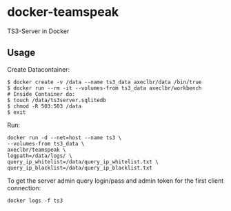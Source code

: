 # docker-teamspeak

TS3-Server in Docker

## Usage

Create Datacontainer:

    $ docker create -v /data --name ts3_data axeclbr/data /bin/true
    $ docker run --rm -it --volumes-from ts3_data axeclbr/workbench
    # Inside Container do:
    $ touch /data/ts3server.sqlitedb
    $ chmod -R 503:503 /data
    $ exit

Run:

    docker run -d --net=host --name ts3 \
    --volumes-from ts3_data \
    axeclbr/teamspeak \
    logpath=/data/logs/ \
    query_ip_whitelist=/data/query_ip_whitelist.txt \
    query_ip_blacklist=/data/query_ip_blacklist.txt

To get the server admin query login/pass and admin token for the first client connection:

    docker logs -f ts3

